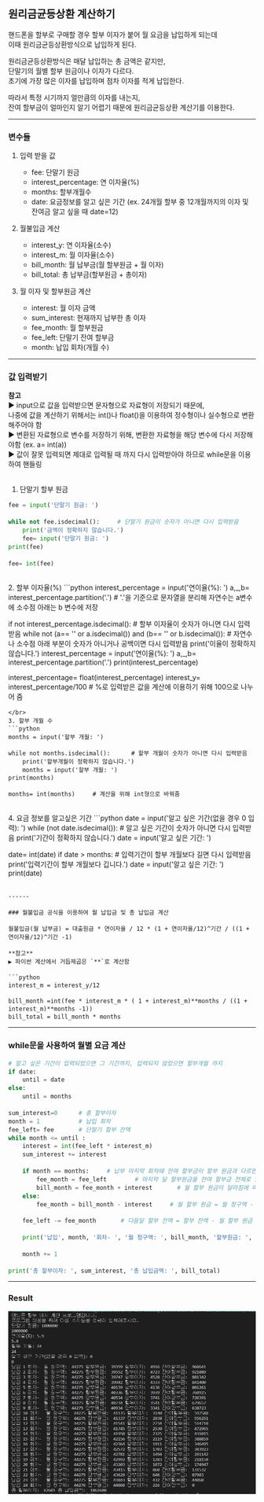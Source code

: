 ## 원리금균등상환 계산하기

핸드폰을 할부로 구매할 경우 할부 이자가 붙어 월 요금을 납입하게 되는데  
이때 원리금균등상환방식으로 납입하게 된다.  
  
원리금균등상환방식은 매달 납입하는 총 금액은 같지만,  
단말기의 월별 할부 원금이나 이자가 다르다.  
초기에 가장 많은 이자를 납입하며 점차 이자를 적게 납입한다.  
  
따라서 특정 시기까지 얼만큼의 이자를 내는지,   
잔여 할부금이 얼마인지 알기 어렵기 때문에 원리금균등상환 계산기를 이용한다.  
  
------
  
### 변수들
1. 입력 받을 값
    - fee: 단말기 원금
    - interest_percentage: 연 이자율(%)
    - months: 할부개월수
    - date: 요금정보를 알고 싶은 기간
    (ex. 24개월 할부 중 12개월까지의 이자 및 잔여금 알고 싶을 때 date=12)

2. 월불입금 계산
    - interest_y: 연 이자율(소수)
    - interest_m: 월 이자율(소수)
    - bill_month: 월 납부금(월 할부원금 + 월 이자)
    - bill_total: 총 납부금(할부원금 + 총이자)

3. 월 이자 및 할부원금 계산
    - interest: 월 이자 금액
    - sum_interest: 현재까지 납부한 총 이자
    - fee_month: 월 할부원금
    - fee_left: 단말기 잔여 할부금
    - month: 납입 회차(개월 수)
  
------
  
### 값 입력받기

**참고**  
▶ input으로 값을 입력받으면 문자형으로 자료형이 저장되기 때문에,  
나중에 값을 계산하기 위해서는 int()나 float()을 이용하여 정수형이나 실수형으로 변환해주어야 함  
▶ 변환된 자료형으로 변수를 저장하기 위해, 변환한 자료형을 해당 변수에 다시 저장해야함 (ex. a= int(a))  
▶ 값이 잘못 입력되면 제대로 입력될 때 까지 다시 입력받아야 하므로 while문을 이용하여 핸들링  
</br>
1. 단말기 할부 원금 
```python
fee = input('단말기 원금: ')   

while not fee.isdecimal():     # 단말기 원금이 숫자가 아니면 다시 입력받음
    print('금액이 정확하지 않습니다.')      
    fee= input('단말기 원금: ')
print(fee)

fee= int(fee)        
```
</br>
2. 할부 이자율(%)
```python
interest_percentage = input('연이율(%): ')
a,_,b= interest_percentage.partition('.')		# '.'을 기준으로 문자열을 분리해 자연수는 a변수에 소수점 아래는 b 변수에 저장

if not interest_percentage.isdecimal():     # 할부 이자율이 숫자가 아니면 다시 입력받음
    while not (a== '' or a.isdecimal()) and (b== '' or b.isdecimal()):  	# 자연수나 소수점 아래 부분이 숫자가 아니거나 공백이면 다시 입력받음
        print('이율이 정확하지 않습니다.')
        interest_percentage = input('연이율(%): ')
        a,_,b= interest_percentage.partition('.')
print(interest_percentage)

interest_percentage= float(interest_percentage)
interest_y= interest_percentage/100		# %로 입력받은 값을 계산에 이용하기 위해 100으로 나누어 줌
```
</br>
3. 할부 개월 수
```python
months = input('할부 개월: ')

while not months.isdecimal():      # 할부 개월이 숫자가 아니면 다시 입력받음
    print('할부개월이 정확하지 않습니다.')
    months = input('할부 개월: ')
print(months)

months= int(months)     # 계산을 위해 int형으로 바꿔줌
```
<br/>
4. 요금 정보를 알고싶은 기간 
```python
date =  input('알고 싶은 기간(없을 경우 0 입력): ')
while (not date.isdecimal()):      # 알고 싶은 기간이 숫자가 아니면 다시 입력받음
    print('기간이 정확하지 않습니다.')
    date = input('알고 싶은 기간: ')

date= int(date)
if date > months:        # 입력기간이 할부 개월보다 길면 다시 입력받음
    print('입력기간이 할부 개월보다 깁니다.')
    date = input('알고 싶은 기간: ')
print(date)
```
  
------
  
### 월불입금 공식을 이용하여 월 납입금 및 총 납입금 계산

월불입금(월 납부금) = 대출원금 * 연이자율 / 12 * (1 + 연이자율/12)^기간 / ((1 + 연이자율/12)^기간 -1)  

**참고**
▶ 파이썬 계산에서 거듭제곱은 `**`로 계산함  

```python
interest_m = interest_y/12

bill_month =int(fee * interest_m * ( 1 + interest_m)**months / ((1 + interest_m)**months -1))   
bill_total = bill_month * months        
```
  
------
  
### while문을 사용하여 월별 요금 계산

```python
# 알고 싶은 기간이 입력되었으면 그 기간까지, 입력되지 않았으면 할부개월 까지 
if date:
    until = date
else:
    until = months 

sum_interest=0      # 총 할부이자
month = 1           # 납입 회차
fee_left= fee       # 단말기 할부 잔액
while month <= until :
    interest = int(fee_left * interest_m)
    sum_interest += interest

    if month == months:     # 납부 마지막 회차때 잔여 할부금이 할부 원금과 다르면
        fee_month = fee_left        # 마지막 달 할부원금을 잔여 할부금 전체로 함
        bill_month = fee_month + interest       # 월 할부 원금이 달라짐에 따라 월 청구금도 달라짐
    else:  
        fee_month = bill_month - interest     # 월 할부 원금 = 월 청구액 - 이자

    fee_left -= fee_month       # 다음달 할부 잔액 = 할부 잔액 - 월 할부 원금

    print('납입', month, '회차- ', '월 청구액: ', bill_month, '할부원금: ', fee_month, '할부이자: ', interest, '잔여할부금: ', fee_left)

    month += 1

print('총 할부이자: ', sum_interest, '총 납입금액: ', bill_total)
```
  
------
  
### Result

<img src="/Python/2021-02-04-full_amorization/_img/result.png">  